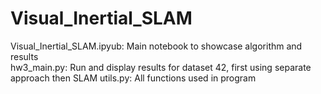# Visual_Inertial_SLAM
Visual_Inertial_SLAM.ipyub: Main notebook to showcase algorithm and results   
hw3_main.py: Run and display results for dataset 42, first using separate approach then SLAM
utils.py: All functions used in program
